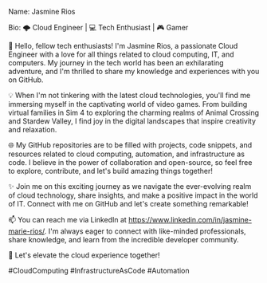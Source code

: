 Name: Jasmine Rios

Bio: 🌩️ Cloud Engineer | 💻 Tech Enthusiast | 🎮 Gamer

👋 Hello, fellow tech enthusiasts! I'm Jasmine Rios, a passionate Cloud Engineer with a love for all things related to cloud computing, IT, and computers. My journey in the tech world has been an exhilarating adventure, and I'm thrilled to share my knowledge and experiences with you on GitHub.

💡 When I'm not tinkering with the latest cloud technologies, you'll find me immersing myself in the captivating world of video games. From building virtual families in Sim 4 to exploring the charming realms of Animal Crossing and Stardew Valley, I find joy in the digital landscapes that inspire creativity and relaxation.

🌐 My GitHub repositories are to be filled with projects, code snippets, and resources related to cloud computing, automation, and infrastructure as code. I believe in the power of collaboration and open-source, so feel free to explore, contribute, and let's build amazing things together!

✨ Join me on this exciting journey as we navigate the ever-evolving realm of cloud technology, share insights, and make a positive impact in the world of IT. Connect with me on GitHub and let's create something remarkable!

📫 You can reach me via LinkedIn at https://www.linkedin.com/in/jasmine-marie-rios/. I'm always eager to connect with like-minded professionals, share knowledge, and learn from the incredible developer community.

🌟 Let's elevate the cloud experience together! 

#CloudComputing #InfrastructureAsCode #Automation 
